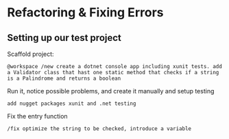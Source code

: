 # Refactoring & Fixing Errors ​

## Setting up our test project

Scaffold project:

``` 
@workspace /new create a dotnet console app including xunit tests. add a Validator class that hast one static method that checks if a string is a Palindrome and returns a boolean
```

Run it, notice possible problems, and create it manually and setup testing

```
add nugget packages xunit and .net testing
```

Fix the entry function

```
/fix optimize the string to be checked, introduce a variable
```